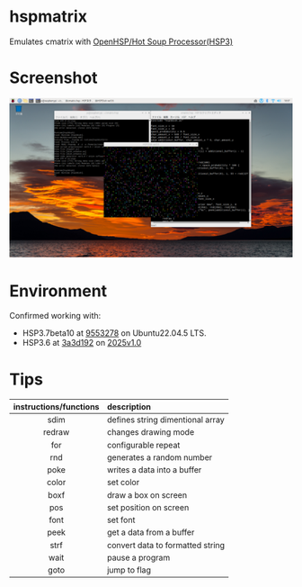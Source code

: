 # hspmatrix
Emulates cmatrix with [OpenHSP/Hot Soup Processor(HSP3)](https://github.com/onitama/OpenHSP)
# Screenshot
![image](img/screenshot.png)
# Environment
Confirmed working with:
- HSP3.7beta10 at [9553278](https://github.com/onitama/OpenHSP/tree/9553278dde6659bc980721729971bde0e143bffa) on Ubuntu22.04.5 LTS.
- HSP3.6 at [3a3d192](https://github.com/OmeSatoFoundation/OpenHSP/tree/3a3d1928ac0776a759be6fc2c4acc3fe8c06e075) on [2025v1.0](https://github.com/OmeSatoFoundation/ome2023/releases/tag/2025v1.0)
# Tips
|instructions/functions|description|
|:---:|:---|
|sdim|defines string dimentional array|
|redraw|changes drawing mode|
|for|configurable repeat|
|rnd|generates a random number|
|poke|writes a data into a buffer|
|color|set color|
|boxf|draw a box on screen|
|pos|set position on screen|
|font|set font|
|peek|get a data from a buffer|
|strf|convert data to formatted string|
|wait|pause a program|
|goto|jump to flag|
